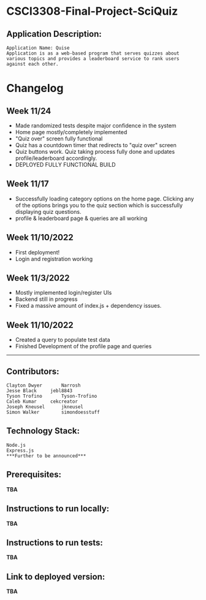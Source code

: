 # CSCI3308-Final-Project-SciQuiz
## Application Description:
	Application Name: Quise
	Application is as a web-based program that serves quizzes about various topics and provides a leaderboard service to rank users against each other.

# Changelog

## Week 11/24

- Made randomized tests despite major confidence in the system
- Home page mostly/completely implemented
- "Quiz over" screen fully functional
- Quiz has a countdown timer that redirects to "quiz over" screen
- Quiz buttons work. Quiz taking process fully done and updates profile/leaderboard accordingly.
- DEPLOYED FULLY FUNCTIONAL BUILD
## Week 11/17

- Successfully loading category options on the home page. Clicking any of the options brings you to the quiz section which is successfully displaying quiz questions.
- profile & leaderboard page & queries are all working

## Week 11/10/2022

- First deployment!
- Login and registration working

## Week 11/3/2022

- Mostly implemented login/register UIs
- Backend still in progress
- Fixed a massive amount of index.js + dependency issues.

## Week 11/10/2022
- Created a query to populate test data
- Finished Development of the profile page and queries

---

## Contributors:       
	Clayton Dwyer		Narrosh
	Jesse Black		jebl8843
	Tyson Trofino		Tyson-Trofino
	Caleb Kumar		cekcreator
	Joseph Kneusel		jkneusel
	Simon Walker		simondoesstuff

## Technology Stack:
	Node.js
	Express.js
	***Further to be announced***
	
## Prerequisites:
**TBA**
## Instructions to run locally:
**TBA**
## Instructions to run tests:
**TBA**
## Link to deployed version:
**TBA**
